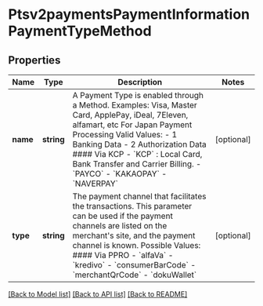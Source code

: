 # Ptsv2paymentsPaymentInformationPaymentTypeMethod

## Properties
Name | Type | Description | Notes
------------ | ------------- | ------------- | -------------
**name** | **string** | A Payment Type is enabled through a Method. Examples: Visa, Master Card, ApplePay, iDeal, 7Eleven, alfamart, etc  For Japan Payment Processing Valid Values: - 1 Banking Data - 2 Authorization Data  #### Via KCP - &#x60;KCP&#x60; : Local Card, Bank Transfer and Carrier Billing. - &#x60;PAYCO&#x60; - &#x60;KAKAOPAY&#x60; - &#x60;NAVERPAY&#x60; | [optional] 
**type** | **string** | The payment channel that facilitates the transactions. This parameter can be used if the payment channels are listed on the merchant&#39;s site, and the payment channel is known.  Possible Values:  #### Via PPRO - &#x60;alfaVa&#x60; - &#x60;kredivo&#x60; - &#x60;consumerBarCode&#x60; - &#x60;merchantQrCode&#x60; - &#x60;dokuWallet&#x60; | [optional] 

[[Back to Model list]](../README.md#documentation-for-models) [[Back to API list]](../README.md#documentation-for-api-endpoints) [[Back to README]](../README.md)


